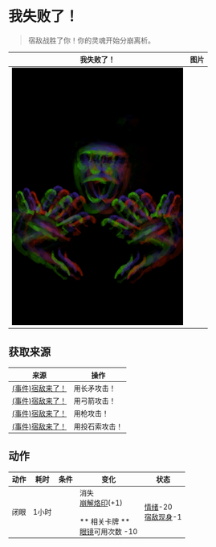 # 我失败了！  
> 宿敌战胜了你！你的灵魂开始分崩离析。  
  
  我失败了！  |   图片   
 ----  |  ----:   
   |  ![](Sprite/Enemy.png)   
  
## 获取来源  
来源  |  操作  
----  |  ----  
[(事件)宿敌来了！](Event_EnemyFight.md)  |  用长矛攻击！  
[(事件)宿敌来了！](Event_EnemyFight.md)  |  用弓箭攻击！  
[(事件)宿敌来了！](Event_EnemyFight.md)  |  用枪攻击！  
[(事件)宿敌来了！](Event_EnemyFight.md)  |  用投石索攻击！  
## 动作  
动作  |  耗时  |  条件  |  变化  |  状态  
----  |  ----  |  ----  |  ----  |  ----  
闭眼<br>  |  1小时  |    |  消失<br>[崩解烙印](W_UnravellingMark.md)(+1)<br><br>** 相关卡牌 **<br>[眼镜](Glasses.md)可用次数  -10  |  [情绪](Morale.md)-20<br>[宿敌现身](EnemyDefeated.md)-1  

